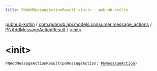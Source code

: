 ```yaml
---
title: PNAddMessageActionResult.<init> - pubnub-kotlin
---
```


[pubnub-kotlin](../../index.html) / [com.pubnub.api.models.consumer.message_actions](../index.html) / [PNAddMessageActionResult](index.html) / [&lt;init&gt;](./-init-.html)

# &lt;init&gt;

`PNAddMessageActionResult(pnMessageAction: `[`PNMessageAction`](../-p-n-message-action/index.html)`)`